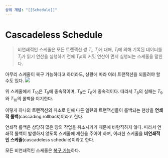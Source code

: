```yaml
---
상위 개념: "[[Schedule]]"
---
```

# Cascadeless Schedule

> 비연쇄적인 스케줄은 모든 트랜잭션 쌍 $T_i$, $T_j$에 대해, $T_i$에 의해 기록된 데이터를 $T_j$가 읽기 연산을 실행하기 전에 $T_i$d의 커밋 연산이 먼저 실행되는 스케줄을 말한다.

아무리 스케줄이 복구 가능하다고 하더라도, 상황에 따라 여러 트랜잭션을 되돌려야 할 수도 있다.
![](https://i.imgur.com/sLXXDq7.png)

위 스케줄에서 $T_{10}$은 $T_9$에 종속적이며, $T_9$는 $T_8$에 종속적이다. 따라서 $T_8$의 실패는 $T_9$와 $T_{10}$의 롤백을 야기한다.

이렇게 하나의 트랜잭션의 취소로 인해 다른 일련의 트랜잭션들이 롤백되는 현상을 **연쇄적 롤백**(cascading rollback)이라고 한다.

연쇄적 롤백은 상당히 많은 양의 작업을 취소시키기 때문에 바람직하지 않다. 따라서 연쇄적 롤백이 발생하지 않도록 스케줄에 제한을 주어야 하며, 이러한 스케줄을 **비연쇄적인 스케줄**(cascadeless schedule)이라고 한다.

모든 비연쇄적인 스케줄은 [복구 가능](Recoverable%20Schedule)하다.